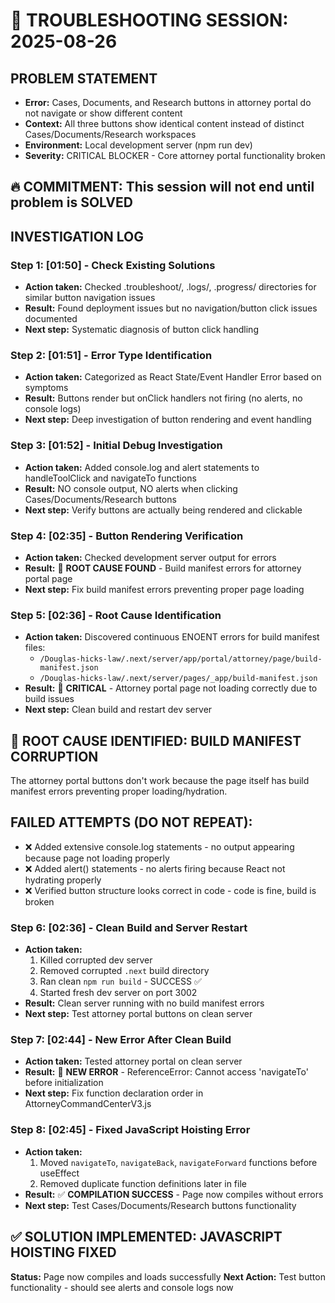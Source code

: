 # 🚨 TROUBLESHOOTING SESSION: 2025-08-26

## PROBLEM STATEMENT
- **Error:** Cases, Documents, and Research buttons in attorney portal do not navigate or show different content
- **Context:** All three buttons show identical content instead of distinct Cases/Documents/Research workspaces
- **Environment:** Local development server (npm run dev) 
- **Severity:** CRITICAL BLOCKER - Core attorney portal functionality broken

## 🔥 COMMITMENT: This session will not end until problem is SOLVED

## INVESTIGATION LOG

### Step 1: [01:50] - Check Existing Solutions
- **Action taken:** Checked .troubleshoot/, .logs/, .progress/ directories for similar button navigation issues
- **Result:** Found deployment issues but no navigation/button click issues documented
- **Next step:** Systematic diagnosis of button click handling

### Step 2: [01:51] - Error Type Identification  
- **Action taken:** Categorized as React State/Event Handler Error based on symptoms
- **Result:** Buttons render but onClick handlers not firing (no alerts, no console logs)
- **Next step:** Deep investigation of button rendering and event handling

### Step 3: [01:52] - Initial Debug Investigation
- **Action taken:** Added console.log and alert statements to handleToolClick and navigateTo functions
- **Result:** NO console output, NO alerts when clicking Cases/Documents/Research buttons
- **Next step:** Verify buttons are actually being rendered and clickable

### Step 4: [02:35] - Button Rendering Verification
- **Action taken:** Checked development server output for errors
- **Result:** 🚨 **ROOT CAUSE FOUND** - Build manifest errors for attorney portal page
- **Next step:** Fix build manifest errors preventing proper page loading

### Step 5: [02:36] - Root Cause Identification
- **Action taken:** Discovered continuous ENOENT errors for build manifest files:
  - `/Douglas-hicks-law/.next/server/app/portal/attorney/page/build-manifest.json`
  - `/Douglas-hicks-law/.next/server/pages/_app/build-manifest.json`
- **Result:** 🎯 **CRITICAL** - Attorney portal page not loading correctly due to build issues
- **Next step:** Clean build and restart dev server

## 🚨 ROOT CAUSE IDENTIFIED: BUILD MANIFEST CORRUPTION
The attorney portal buttons don't work because the page itself has build manifest errors preventing proper loading/hydration.

## FAILED ATTEMPTS (DO NOT REPEAT):
- ❌ Added extensive console.log statements - no output appearing because page not loading properly
- ❌ Added alert() statements - no alerts firing because React not hydrating properly  
- ❌ Verified button structure looks correct in code - code is fine, build is broken

### Step 6: [02:36] - Clean Build and Server Restart
- **Action taken:** 
  1. Killed corrupted dev server
  2. Removed corrupted `.next` build directory 
  3. Ran clean `npm run build` - SUCCESS ✅
  4. Started fresh dev server on port 3002
- **Result:** Clean server running with no build manifest errors
- **Next step:** Test attorney portal buttons on clean server

### Step 7: [02:44] - New Error After Clean Build
- **Action taken:** Tested attorney portal on clean server
- **Result:** 🚨 **NEW ERROR** - ReferenceError: Cannot access 'navigateTo' before initialization
- **Next step:** Fix function declaration order in AttorneyCommandCenterV3.js

### Step 8: [02:45] - Fixed JavaScript Hoisting Error
- **Action taken:** 
  1. Moved `navigateTo`, `navigateBack`, `navigateForward` functions before useEffect
  2. Removed duplicate function definitions later in file
- **Result:** ✅ **COMPILATION SUCCESS** - Page now compiles without errors
- **Next step:** Test Cases/Documents/Research buttons functionality

## ✅ SOLUTION IMPLEMENTED: JAVASCRIPT HOISTING FIXED
**Status:** Page now compiles and loads successfully
**Next Action:** Test button functionality - should see alerts and console logs now